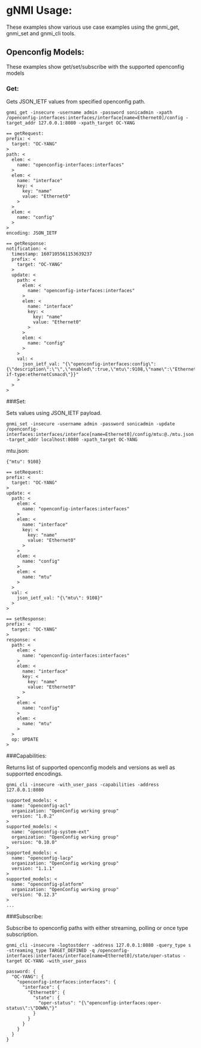 # gNMI Usage:

These examples show various use case examples using the gnmi_get, gnmi_set and gnmi_cli tools.


## Openconfig Models:

These examples show get/set/subscribe with the supported openconfig models


### Get:

Gets JSON_IETF values from specified openconfig path.

    gnmi_get -insecure -username admin -password sonicadmin -xpath /openconfig-interfaces:interfaces/interface[name=Ethernet0]/config -target_addr 127.0.0.1:8080 -xpath_target OC-YANG

    == getRequest:
    prefix: <
      target: "OC-YANG"
    >
    path: <
      elem: <
        name: "openconfig-interfaces:interfaces"
      >
      elem: <
        name: "interface"
        key: <
          key: "name"
          value: "Ethernet0"
        >
      >
      elem: <
        name: "config"
      >
    >
    encoding: JSON_IETF

    == getResponse:
    notification: <
      timestamp: 1607105561153639237
      prefix: <
        target: "OC-YANG"
      >
      update: <
        path: <
          elem: <
            name: "openconfig-interfaces:interfaces"
          >
          elem: <
            name: "interface"
            key: <
              key: "name"
              value: "Ethernet0"
            >
          >
          elem: <
            name: "config"
          >
        >
        val: <
          json_ietf_val: "{\"openconfig-interfaces:config\":{\"description\":\"\",\"enabled\":true,\"mtu\":9108,\"name\":\"Ethernet0\",\"type\":\"iana-if-type:ethernetCsmacd\"}}"
        >
      >
    >

###Set:

Sets values using JSON_IETF payload.

    gnmi_set -insecure -username admin -password sonicadmin -update /openconfig-interfaces:interfaces/interface[name=Ethernet0]/config/mtu:@./mtu.json -target_addr localhost:8080 -xpath_target OC-YANG

mtu.json:

    {"mtu": 9108}

    == setRequest:
    prefix: <
      target: "OC-YANG"
    >
    update: <
      path: <
        elem: <
          name: "openconfig-interfaces:interfaces"
        >
        elem: <
          name: "interface"
          key: <
            key: "name"
            value: "Ethernet0"
          >
        >
        elem: <
          name: "config"
        >
        elem: <
          name: "mtu"
        >
      >
      val: <
        json_ietf_val: "{\"mtu\": 9108}"
      >
    >

    == setResponse:
    prefix: <
      target: "OC-YANG"
    >
    response: <
      path: <
        elem: <
          name: "openconfig-interfaces:interfaces"
        >
        elem: <
          name: "interface"
          key: <
            key: "name"
            value: "Ethernet0"
          >
        >
        elem: <
          name: "config"
        >
        elem: <
          name: "mtu"
        >
      >
      op: UPDATE
    >


###Capabilities:

Returns list of supported openconfig models and versions as well as supporrted encodings.

    gnmi_cli -insecure -with_user_pass -capabilities -address 127.0.0.1:8080

    supported_models: <
      name: "openconfig-acl"
      organization: "OpenConfig working group"
      version: "1.0.2"
    >
    supported_models: <
      name: "openconfig-system-ext"
      organization: "OpenConfig working group"
      version: "0.10.0"
    >
    supported_models: <
      name: "openconfig-lacp"
      organization: "OpenConfig working group"
      version: "1.1.1"
    >
    supported_models: <
      name: "openconfig-platform"
      organization: "OpenConfig working group"
      version: "0.12.3"
    >
    ...


###Subscribe:

Subscribe to openconfig paths with either streaming, polling or once type subscription.

    gnmi_cli -insecure -logtostderr -address 127.0.0.1:8080 -query_type s -streaming_type TARGET_DEFINED -q /openconfig-interfaces:interfaces/interface[name=Ethernet0]/state/oper-status -target OC-YANG -with_user_pass

    password: {
      "OC-YANG": {
        "openconfig-interfaces:interfaces": {
          "interface": {
            "Ethernet0": {
              "state": {
                "oper-status": "{\"openconfig-interfaces:oper-status\":\"DOWN\"}"
              }
            }
          }
        }
      }
    }
